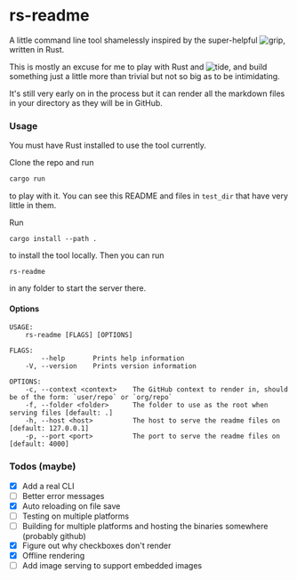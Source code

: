 # rs-readme

A little command line tool shamelessly inspired by the super-helpful
![grip](https://github.com/joeyespo/grip), written in Rust.

This is mostly an excuse for me to play with Rust and ![tide](https://github.com/http-rs/tide),
and build something just a little more than trivial but not so big as to be intimidating.

It's still very early on in the process but it can render all the markdown files in your
directory as they will be in GitHub.

### Usage
You must have Rust installed to use the tool currently.

Clone the repo and run
```bash
cargo run
```
to play with it. You can see this README and files in `test_dir` that have very little
in them.

Run
```
cargo install --path .
```
to install the tool locally. Then you can run
```
rs-readme
```
in any folder to start the server there.

#### Options
```
USAGE:
    rs-readme [FLAGS] [OPTIONS]

FLAGS:
        --help       Prints help information
    -V, --version    Prints version information

OPTIONS:
    -c, --context <context>    The GitHub context to render in, should be of the form: `user/repo` or `org/repo`
    -f, --folder <folder>      The folder to use as the root when serving files [default: .]
    -h, --host <host>          The host to serve the readme files on [default: 127.0.0.1]
    -p, --port <port>          The port to serve the readme files on [default: 4000]
```

### Todos (maybe)
- [x] Add a real CLI
- [ ] Better error messages
- [x] Auto reloading on file save
- [ ] Testing on multiple platforms
- [ ] Building for multiple platforms and hosting the binaries somewhere (probably github)
- [x] Figure out why checkboxes don't render
- [x] Offline rendering
- [ ] Add image serving to support embedded images
